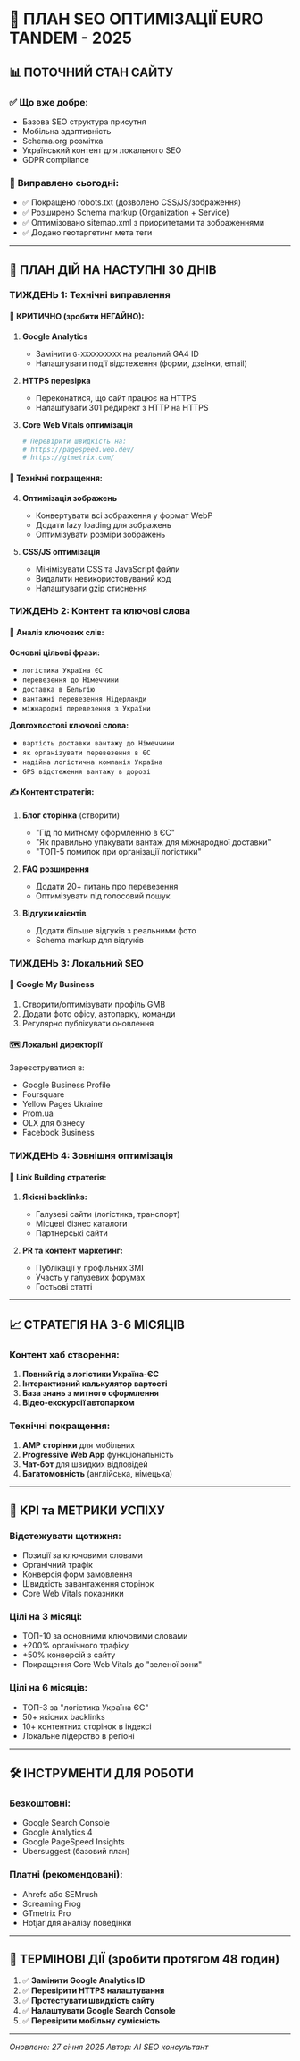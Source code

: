 # 🚀 ПЛАН SEO ОПТИМІЗАЦІЇ EURO TANDEM - 2025

## 📊 ПОТОЧНИЙ СТАН САЙТУ

### ✅ **Що вже добре:**
- Базова SEO структура присутня
- Мобільна адаптивність
- Schema.org розмітка
- Український контент для локального SEO
- GDPR compliance

### 🔧 **Виправлено сьогодні:**
- ✅ Покращено robots.txt (дозволено CSS/JS/зображення)
- ✅ Розширено Schema markup (Organization + Service)
- ✅ Оптимізовано sitemap.xml з приоритетами та зображеннями
- ✅ Додано геотаргетинг мета теги

---

## 🎯 ПЛАН ДІЙ НА НАСТУПНІ 30 ДНІВ

### **ТИЖДЕНЬ 1: Технічні виправлення**

#### 🚨 **КРИТИЧНО (зробити НЕГАЙНО):**
1. **Google Analytics** 
   - Замінити `G-XXXXXXXXXX` на реальний GA4 ID
   - Налаштувати події відстеження (форми, дзвінки, email)

2. **HTTPS перевірка**
   - Переконатися, що сайт працює на HTTPS
   - Налаштувати 301 редирект з HTTP на HTTPS

3. **Core Web Vitals оптимізація**
   ```bash
   # Перевірити швидкість на:
   # https://pagespeed.web.dev/
   # https://gtmetrix.com/
   ```

#### 📱 **Технічні покращення:**
4. **Оптимізація зображень**
   - Конвертувати всі зображення у формат WebP
   - Додати lazy loading для зображень
   - Оптимізувати розміри зображень

5. **CSS/JS оптимізація**
   - Мінімізувати CSS та JavaScript файли
   - Видалити невикористовуваний код
   - Налаштувати gzip стиснення

### **ТИЖДЕНЬ 2: Контент та ключові слова**

#### 🎯 **Аналіз ключових слів:**
**Основні цільові фрази:**
- `логістика Україна ЄС`
- `перевезення до Німеччини`
- `доставка в Бельгію`
- `вантажні перевезення Нідерланди`
- `міжнародні перевезення з України`

**Довгохвостові ключові слова:**
- `вартість доставки вантажу до Німеччини`
- `як організувати перевезення в ЄС`
- `надійна логістична компанія Україна`
- `GPS відстеження вантажу в дорозі`

#### ✍️ **Контент стратегія:**
1. **Блог сторінка** (створити)
   - "Гід по митному оформленню в ЄС"
   - "Як правильно упакувати вантаж для міжнародної доставки"
   - "ТОП-5 помилок при організації логістики"

2. **FAQ розширення**
   - Додати 20+ питань про перевезення
   - Оптимізувати під голосовий пошук

3. **Відгуки клієнтів**
   - Додати більше відгуків з реальними фото
   - Schema markup для відгуків

### **ТИЖДЕНЬ 3: Локальний SEO**

#### 📍 **Google My Business**
1. Створити/оптимізувати профіль GMB
2. Додати фото офісу, автопарку, команди
3. Регулярно публікувати оновлення

#### 🗺️ **Локальні директорії**
Зареєструватися в:
- Google Business Profile
- Foursquare
- Yellow Pages Ukraine
- Prom.ua
- OLX для бізнесу
- Facebook Business

### **ТИЖДЕНЬ 4: Зовнішня оптимізація**

#### 🔗 **Link Building стратегія:**
1. **Якісні backlinks:**
   - Галузеві сайти (логістика, транспорт)
   - Місцеві бізнес каталоги
   - Партнерські сайти

2. **PR та контент маркетинг:**
   - Публікації у профільних ЗМІ
   - Участь у галузевих форумах
   - Гостьові статті

---

## 📈 СТРАТЕГІЯ НА 3-6 МІСЯЦІВ

### **Контент хаб створення:**
1. **Повний гід з логістики Україна-ЄС**
2. **Інтерактивний калькулятор вартості**
3. **База знань з митного оформлення**
4. **Відео-екскурсії автопарком**

### **Технічні покращення:**
1. **AMP сторінки** для мобільних
2. **Progressive Web App** функціональність
3. **Чат-бот** для швидких відповідей
4. **Багатомовність** (англійська, німецька)

---

## 🎯 KPI та МЕТРИКИ УСПІХУ

### **Відстежувати щотижня:**
- Позиції за ключовими словами
- Органічний трафік
- Конверсія форм замовлення
- Швидкість завантаження сторінок
- Core Web Vitals показники

### **Цілі на 3 місяці:**
- ТОП-10 за основними ключовими словами
- +200% органічного трафіку
- +50% конверсій з сайту
- Покращення Core Web Vitals до "зеленої зони"

### **Цілі на 6 місяців:**
- ТОП-3 за "логістика Україна ЄС"
- 50+ якісних backlinks
- 10+ контентних сторінок в індексі
- Локальне лідерство в регіоні

---

## 🛠️ ІНСТРУМЕНТИ ДЛЯ РОБОТИ

### **Безкоштовні:**
- Google Search Console
- Google Analytics 4
- Google PageSpeed Insights
- Ubersuggest (базовий план)

### **Платні (рекомендовані):**
- Ahrefs або SEMrush
- Screaming Frog
- GTmetrix Pro
- Hotjar для аналізу поведінки

---

## 🚨 ТЕРМІНОВI ДIЇ (зробити протягом 48 годин)

1. ✅ **Замінити Google Analytics ID**
2. ✅ **Перевірити HTTPS налаштування**
3. ✅ **Протестувати швидкість сайту**
4. ✅ **Налаштувати Google Search Console**
5. ✅ **Перевірити мобільну сумісність**

---

*Оновлено: 27 січня 2025*
*Автор: AI SEO консультант* 